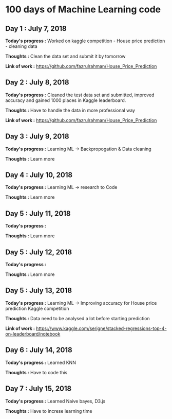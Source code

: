# 100 days of Machine Learning code

## Day 1 : July 7, 2018


__Today's progress  :__ Worked on kaggle competition - House price prediction - cleaning data

__Thoughts :__ Clean the data set and submit it by tomorrow

__Link of work :__ https://github.com/fazrulrahman/House_Price_Prediction

## Day 2 : July 8, 2018


__Today's progress  :__ Cleaned the test data set and submitted, improved accuracy and gained 1000 places in Kaggle leaderboard.

__Thoughts :__ Have to handle the data in more professional way

__Link of work :__ https://github.com/fazrulrahman/House_Price_Prediction


## Day 3 : July 9, 2018

__Today's progress  :__ Learning ML -> Backpropogation & Data cleaning

__Thoughts :__ Learn more

## Day 4 : July 10, 2018

__Today's progress  :__ Learning ML -> research to Code

__Thoughts :__ Learn more

## Day 5 : July 11, 2018

__Today's progress  :__ 

__Thoughts :__ Learn more

## Day 5 : July 12, 2018

__Today's progress  :__ 

__Thoughts :__ Learn more

## Day 5 : July 13, 2018

__Today's progress  :__ Learning ML -> Improving accuracy for House price prediction Kaggle competition

__Thoughts :__ Data need to be analysed a lot before starting prediction

__Link of work :__ https://www.kaggle.com/serigne/stacked-regressions-top-4-on-leaderboard/notebook

## Day 6 : July 14, 2018

__Today's progress  :__ Learned KNN

__Thoughts :__ Have to code this

## Day 7 : July 15, 2018

__Today's progress  :__ Learned Naive bayes, D3.js

__Thoughts :__ Have to increse learning time
<!-- __Link of work :__ https://www.kaggle.com/serigne/stacked-regressions-top-4-on-leaderboard/notebook -->



